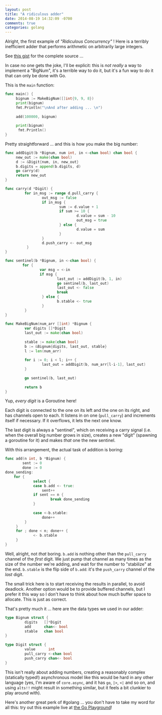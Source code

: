 ```yaml
---
layout: post
title: "A ridiculous adder"
date: 2014-08-19 14:32:09 -0700
comments: true
categories: golang
---
```


Alright, the first example of _"Ridiculous Concurrency"_ ! Here is a terribly inefficient adder that performs arithmetic on arbitrarily large integers.

See [this gist](https://gist.github.com/agam/3d82745c84c8f44dd51c) for the complete source ...

In case no one gets the joke, I'll be explicit: this is _not really_ a way to implement a "BigNum", it's a terrible way to do it, but it's a fun way to do it that can only be done with Go.

This is the `main` function:

```go
func main() {
     bignum := MakeBigNum([]int{9, 9, 8})
     print(bignum)
     fmt.Println("\nAnd after adding ... \n")
 
     add(100000, bignum)
 
     print(bignum)
      fmt.Println()
}
```

Pretty straightforward ... and this is how you make the big number:

```go
func addDigit(b *Bignum, num int, in <-chan bool) chan bool {
     new_out := make(chan bool)
     d := &Digit{num, in, new_out}
     b.digits = append(b.digits, d)
     go carry(d)
     return new_out
}

func carry(d *Digit) {
         for in_msg := range d.pull_carry {
     	         out_msg := false
                 if in_msg {
                         sum := d.value + 1
                         if sum >= 10 {
                                 d.value = sum - 10
                                 out_msg = true
                         } else {
                                 d.value = sum
                         }
                 }
                 d.push_carry <- out_msg
          }
}

func sentinel(b *Bignum, in <-chan bool) {
        for {
                var msg = <-in
                if msg {
                        last_out := addDigit(b, 1, in)
                        go sentinel(b, last_out)
                        last_out <- false
                        break
                 } else {
                        b.stable <- true
                 }
         }
}
 
func MakeBigNum(num_arr []int) *Bignum {
         var digits []*Digit
         last_out := make(chan bool)
 
         stable := make(chan bool)
         b := &Bignum{digits, last_out, stable}
         l := len(num_arr)
 
         for i := 0; i < l; i++ {
                 last_out = addDigit(b, num_arr[l-i-1], last_out)
         }
 
         go sentinel(b, last_out)
 
         return b
}

```

Yup, _every digit_ is a Goroutine here!

Each digit is connected to the one on its left and the one on its right, and has channels open to each. It listens in on one (`pull_carry`) and increments itself if necessary. If it overflows, it lets the next one know.

The last digit is always a "sentinel", which on receiving a carry signal (i.e. when the overall big number grows in size), creates a new "digit" (spawning a goroutine for it) and makes _that_ one the new sentinel.

With this arrangement, the actual task of addition is boring:

```go
func add(n int, b *Bignum) {
        sent := 0
        done := 0
done_sending:
	for {
	         select {
	    	 case b.add <- true:
		         sent++
			 if sent == n {
			         break done_sending
			 }
 
	         case <-b.stable:
		         done++
		 }
	 }
	 for ; done < n; done++ {
	         <- b.stable
	 }
}
```

Well, alright, not _that_ boring. `b.add` is nothing other than the `pull_carry` channel of the _first_ digit. We just pump that channel as many times as the size of the number we're adding, and wait for the number to "stabilize" at the end. `b.stable` is the flip side of `b.add`: it's the `push_carry` channel of the _last_ digit.

The small trick here is to start receiving the results in parallel, to avoid deadlock. Another option would be to provide buffered channels, but I prefer it this way so I don't have to think about how much buffer space to allocate. This is just as correct.

That's pretty much it ... here are the data types we used in our adder:

```go
type Bignum struct {
         digits   []*Digit
         add      chan<- bool
         stable   chan bool
}
 
type Digit struct {
         value      int
         pull_carry <-chan bool
         push_carry chan<- bool
}

```

This isn't really about adding numbers, creating a reasonably complex (statically typed!) asynchronous model like this would be hard in any other language (yes, I'm aware of `core.async`, and it has `go`, `|>`, `<|` and so on, and using `alts!!` might result in something similar, but it feels a bit clunkier to play around with).

Here's another great perk of #golang ... you don't have to take my word for all this: try out this example live at [the Go Playground](http://play.golang.org/p/dOK16qov1e)!